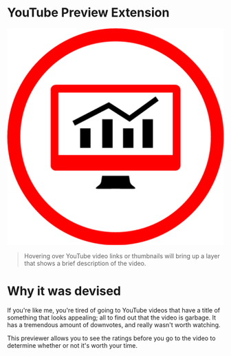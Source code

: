 YouTube Preview Extension
=========================

![logo](https://raw.githubusercontent.com/ddavison/chrome-youtube-preview/master/images/previewer-logo-512.png)

> Hovering over YouTube video links or thumbnails will bring up a layer that shows
  a brief description of the video.

Why it was devised
==================

If you're like me, you're tired of going to YouTube videos that
have a title of something that looks appealing; all to find out
that the video is garbage.  It has a tremendous amount of downvotes,
and really wasn't worth watching.

This previewer allows you to see the ratings before you go to the video
to determine whether or not it's worth your time.


